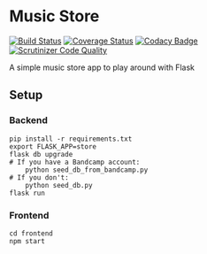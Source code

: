 # Music Store

[![Build Status](https://travis-ci.org/stevecshanks/music-store.svg?branch=master)](https://travis-ci.org/stevecshanks/music-store)
[![Coverage Status](https://coveralls.io/repos/github/stevecshanks/music-store/badge.svg?branch=master)](https://coveralls.io/github/stevecshanks/music-store?branch=master)
[![Codacy Badge](https://api.codacy.com/project/badge/Grade/f4f03b6b12ca48be89538b148d4681b7)](https://www.codacy.com/app/stevecshanks/music-store?utm_source=github.com&amp;utm_medium=referral&amp;utm_content=stevecshanks/music-store&amp;utm_campaign=Badge_Grade)
[![Scrutinizer Code Quality](https://scrutinizer-ci.com/g/stevecshanks/music-store/badges/quality-score.png?b=master)](https://scrutinizer-ci.com/g/stevecshanks/music-store/?branch=master)

A simple music store app to play around with Flask

## Setup

### Backend

```shell
pip install -r requirements.txt
export FLASK_APP=store
flask db upgrade
# If you have a Bandcamp account:
    python seed_db_from_bandcamp.py
# If you don't:
    python seed_db.py
flask run
```

### Frontend

```shell
cd frontend
npm start
```

